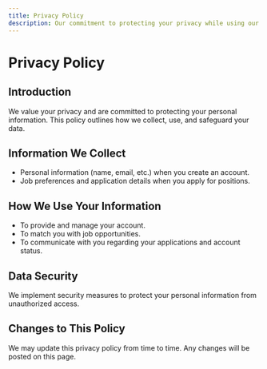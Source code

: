 ```yaml
---
title: Privacy Policy
description: Our commitment to protecting your privacy while using our online recruitment system.
---
```


# Privacy Policy

## Introduction

We value your privacy and are committed to protecting your personal information. This policy outlines how we collect, use, and safeguard your data.

## Information We Collect

- Personal information (name, email, etc.) when you create an account.
- Job preferences and application details when you apply for positions.

## How We Use Your Information

- To provide and manage your account.
- To match you with job opportunities.
- To communicate with you regarding your applications and account status.

## Data Security

We implement security measures to protect your personal information from unauthorized access.

## Changes to This Policy

We may update this privacy policy from time to time. Any changes will be posted on this page.
